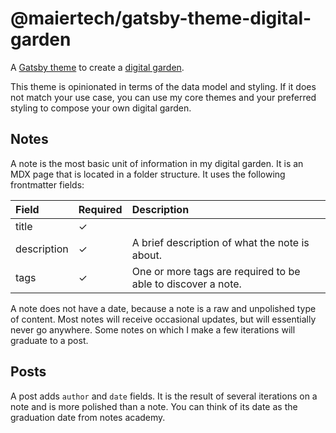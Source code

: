 # @maiertech/gatsby-theme-digital-garden

A [Gatsby theme](https://www.gatsbyjs.com/docs/themes/what-are-gatsby-themes/)
to create a [digital garden](https://joelhooks.com/digital-garden).

This theme is opinionated in terms of the data model and styling. If it does not
match your use case, you can use my core themes and your preferred styling to
compose your own digital garden.

## Notes

A note is the most basic unit of information in my digital garden. It is an MDX
page that is located in a folder structure. It uses the following frontmatter
fields:

| Field       | Required | Description                                                  |
| :---------- | :------- | :----------------------------------------------------------- |
| title       | ✓        |                                                              |
| description | ✓        | A brief description of what the note is about.               |
| tags        | ✓        | One or more tags are required to be able to discover a note. |

A note does not have a date, because a note is a raw and unpolished type of
content. Most notes will receive occasional updates, but will essentially never
go anywhere. Some notes on which I make a few iterations will graduate to a
post.

## Posts

A post adds `author` and `date` fields. It is the result of several iterations
on a note and is more polished than a note. You can think of its date as the
graduation date from notes academy.
